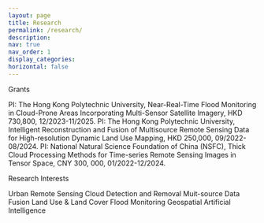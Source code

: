 ```yaml
---
layout: page
title: Research
permalink: /research/
description: 
nav: true
nav_order: 1
display_categories:
horizontal: false
---
```


Grants

PI: The Hong Kong Polytechnic University, Near-Real-Time Flood Monitoring in Cloud-Prone Areas Incorporating Multi-Sensor Satellite Imagery, HKD 730,800, 12/2023-11/2025.
PI: The Hong Kong Polytechnic University, Intelligent Reconstruction and Fusion of Multisource Remote Sensing Data for High-resolution Dynamic Land Use Mapping, HKD 250,000, 09/2022-08/2024.
PI: National Natural Science Foundation of China (NSFC), Thick Cloud Processing Methods for Time-series Remote Sensing Images in Tensor Space,  CNY 300, 000, 01/2022-12/2024.​


Research Interests

Urban Remote Sensing
Cloud Detection and Removal
Muit-source Data Fusion
Land Use & Land Cover 
Flood Monitoring
Geospatial Artificial Intelligence

